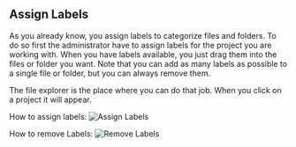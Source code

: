## Assign Labels

As you already know, you assign labels to categorize files and folders.
To do so first the administrator have to assign labels for the project you are working with.
When you have labels available, you just drag them into the files or folder you want.
Note that you can add as many labels as possible to a single file or folder, but you can always remove them.

The file explorer is the place where you can do that job.
When you click on a project it will appear.

How to assign labels:
![Assign Labels](../images/enduser/5.png)

How to remove Labels:
![Remove Labels](../images/enduser/6.png)

